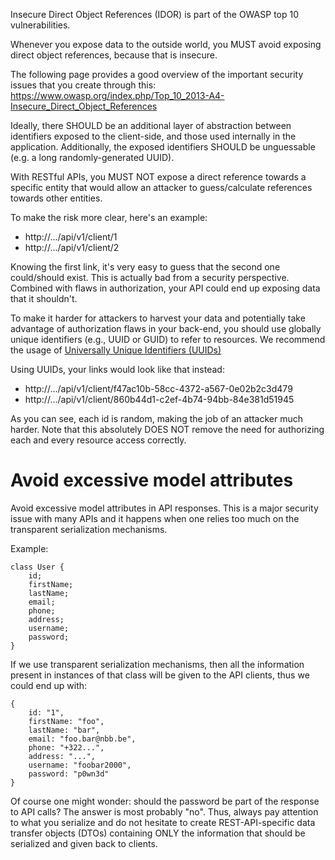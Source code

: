 Insecure Direct Object References (IDOR) is part of the OWASP top 10 vulnerabilities.

Whenever you expose data to the outside world, you MUST avoid exposing direct object references, because that is insecure.

The following page provides a good overview of the important security issues that you create through this: https://www.owasp.org/index.php/Top_10_2013-A4-Insecure_Direct_Object_References

Ideally, there SHOULD be an additional layer of abstraction between identifiers exposed to the client-side, and those used internally in the application. Additionally, the exposed identifiers SHOULD be unguessable (e.g. a long randomly-generated UUID).

With RESTful APIs, you MUST NOT expose a direct reference towards a specific entity that would allow an attacker to guess/calculate references towards other entities.

To make the risk more clear, here's an example:
* http://.../api/v1/client/1
* http://.../api/v1/client/2

Knowing the first link, it's very easy to guess that the second one could/should exist. This is actually bad from a security perspective. Combined with flaws in authorization, your API could end up exposing data that it shouldn't.

To make it harder for attackers to harvest your data and potentially take advantage of authorization flaws in your back-end, you should use globally unique identifiers (e.g., UUID or GUID) to refer to resources. We recommend the usage of [Universally Unique Identifiers (UUIDs)](https://en.wikipedia.org/wiki/Universally_unique_identifier)

Using UUIDs, your links would look like that instead:
* http://.../api/v1/client/f47ac10b-58cc-4372-a567-0e02b2c3d479
* http://.../api/v1/client/860b44d1-c2ef-4b74-94bb-84e381d51945

As you can see, each id is random, making the job of an attacker much harder.
Note that this absolutely DOES NOT remove the need for authorizing each and every resource access correctly.

# Avoid excessive model attributes
Avoid excessive model attributes in API responses. This is a major security issue with many APIs and it happens when one relies too much on the transparent serialization mechanisms.

Example:
```
class User {
    id;
    firstName;
    lastName;
    email;
    phone;
    address;
    username;
    password;
}
```

If we use transparent serialization mechanisms, then all the information present in instances of that class will be given to the API clients, thus we could end up with:

```
{
    id: "1",
    firstName: "foo",
    lastName: "bar",
    email: "foo.bar@nbb.be",
    phone: "+322...",
    address: "...",
    username: "foobar2000",
    password: "p0wn3d"
}
```

Of course one might wonder: should the password be part of the response to API calls? The answer is most probably "no".
Thus, always pay attention to what you serialize and do not hesitate to create REST-API-specific data transfer objects (DTOs) containing ONLY the information that should be serialized and given back to clients.